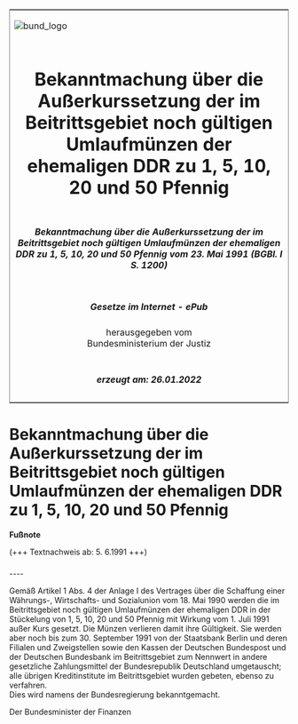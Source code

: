 <span id="DECKBLATT.html"></span>

<table border="0" frame="border" width="100%">

<tr valign="top">

<td align="left">

![bund\_logo](BfJ_2021_Web_de_de.gif)

</td>

<td align="right">

 

</td>

</tr>

<tr align="center" valign="middle">

<td colspan="2">

# Bekanntmachung über die Außerkurssetzung der im Beitrittsgebiet noch gültigen Umlaufmünzen der ehemaligen DDR zu 1, 5, 10, 20 und 50 Pfennig

</td>

</tr>

<tr align="center" valign="middle">

<td colspan="2">

##### Bekanntmachung über die Außerkurssetzung der im Beitrittsgebiet noch gültigen Umlaufmünzen der ehemaligen DDR zu 1, 5, 10, 20 und 50 Pfennig vom 23. Mai 1991 (BGBl. I S. 1200)

</td>

</tr>

<tr align="center" valign="middle">

<td colspan="2">

  
  

##### Gesetze im Internet - ePub  
  
herausgegeben vom  
Bundesministerium der Justiz

</td>

</tr>

<tr align="center" valign="bottom">

<td colspan="2">

  
  

##### erzeugt am: 26.01.2022

</td>

</tr>

</table>

<span id="BJNR012000991.html"></span>

# Bekanntmachung über die Außerkurssetzung der im Beitrittsgebiet noch gültigen Umlaufmünzen der ehemaligen DDR zu 1, 5, 10, 20 und 50 Pfennig

<div>

  
**Fußnote**

<div class="jnhtml">

<div>

<div class="jurAbsatz">

(+++ Textnachweis ab: 5. 6.1991 +++)

</div>

</div>

</div>

</div>

<span id="BJNR012000991BJNE000100308.html"></span>

###   
\----

<div>

<div class="jnhtml">

<div>

<div class="jurAbsatz">

Gemäß Artikel 1 Abs. 4 der Anlage I des Vertrages über die Schaffung
einer Währungs-, Wirtschafts- und Sozialunion vom 18. Mai 1990 werden
die im Beitrittsgebiet noch gültigen Umlaufmünzen der ehemaligen DDR in
der Stückelung von 1, 5, 10, 20 und 50 Pfennig mit Wirkung vom 1. Juli
1991 außer Kurs gesetzt. Die Münzen verlieren damit ihre Gültigkeit. Sie
werden aber noch bis zum 30. September 1991 von der Staatsbank Berlin
und deren Filialen und Zweigstellen sowie den Kassen der Deutschen
Bundespost und der Deutschen Bundesbank im Beitrittsgebiet zum Nennwert
in andere gesetzliche Zahlungsmittel der Bundesrepublik Deutschland
umgetauscht; alle übrigen Kreditinstitute im Beitrittsgebiet wurden
gebeten, ebenso zu verfahren.  
Dies wird namens der Bundesregierung bekanntgemacht.  
  
<span class="SP">Der Bundesminister der Finanzen</span>

</div>

</div>

</div>

</div>
